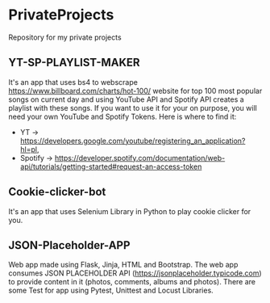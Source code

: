 # PrivateProjects
Repository for my private projects

## YT-SP-PLAYLIST-MAKER
It's an app that uses bs4 to webscrape https://www.billboard.com/charts/hot-100/ website for top 100 most popular songs on current day and using YouTube API and Spotify API creates a playlist with these songs. If you want to use it for your on purpose, you will need your own YouTube and Spotify Tokens. 
Here is where to find it: 
- YT -> https://developers.google.com/youtube/registering_an_application?hl=pl, 
- Spotify -> https://developer.spotify.com/documentation/web-api/tutorials/getting-started#request-an-access-token

## Cookie-clicker-bot
It's an app that uses Selenium Library in Python to play cookie clicker for you.

## JSON-Placeholder-APP
Web app made using Flask, Jinja, HTML and Bootstrap. The web app consumes JSON PLACEHOLDER API (https://jsonplaceholder.typicode.com) to provide content in it (photos, comments, albums and photos). There are some Test for app using Pytest, Unittest and Locust Libraries.
